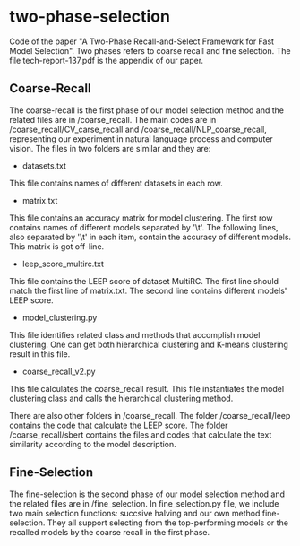 # two-phase-selection

Code of the paper "A Two-Phase Recall-and-Select Framework for Fast Model Selection". Two phases refers to coarse recall and fine selection.
The file tech-report-137.pdf is the appendix of our paper.

## Coarse-Recall

The coarse-recall is the first phase of our model selection method and the related files are in /coarse_recall. The main codes are in /coarse_recall/CV_carse_recall and /coarse_recall/NLP_coarse_recall, representing our experiment in natural language process and computer vision. The files in two folders are similar and they are:

- datasets.txt 

This file contains names of different datasets in each row.

- matrix.txt

This file contains an accuracy matrix for model clustering. The first row contains names of different models separated by '\t'.  The following lines, also separated by '\t' in each item, contain the accuracy of different models. This matrix is got off-line.

- leep_score_multirc.txt

This file contains the LEEP score of dataset MultiRC. The first line should match the first line of matrix.txt. The second line contains different models' LEEP score.

- model_clustering.py

This file identifies related class and methods that accomplish model clustering. One can get both hierarchical clustering and K-means clustering result in this file.

- coarse_recall_v2.py

This file calculates the coarse_recall result. This file instantiates the model clustering class and calls the hierarchical clustering method.

There are also other folders in /coarse_recall. The folder /coarse_recall/leep contains the code that calculate the LEEP score. The folder /coarse_recall/sbert contains the files and codes that calculate the text similarity according to the model description.


## Fine-Selection

The fine-selection is the second phase of our model selection method and the related files are in /fine_selection. 
In fine_selection.py file, we include two main selection functions: succsive halving and our own method fine-selection.
They all support selecting from the top-performing models or the recalled models by the coarse recall in the first phase.
